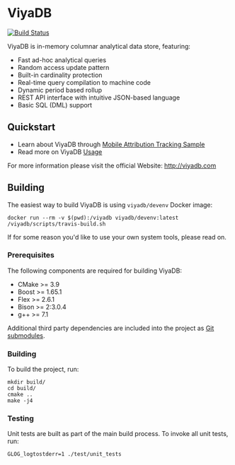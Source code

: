 ViyaDB
=======

[![Build Status](https://travis-ci.org/viyadb/viyadb.png)](https://travis-ci.org/viyadb/viyadb)

ViyaDB is in-memory columnar analytical data store, featuring:

 * Fast ad-hoc analytical queries
 * Random access update pattern
 * Built-in cardinality protection
 * Real-time query compilation to machine code
 * Dynamic period based rollup
 * REST API interface with intuitive JSON-based language
 * Basic SQL (DML) support
 
## Quickstart

 * Learn about ViyaDB through [Mobile Attribution Tracking Sample](http://viyadb.com/samples/#mobile-attribution-tracking)
 * Read more on ViyaDB [Usage](http://viyadb.com/usage)
 
For more information please visit the official Website: http://viyadb.com

## Building

The easiest way to build ViyaDB is using `viyadb/devenv` Docker image:

    docker run --rm -v $(pwd):/viyadb viyadb/devenv:latest /viyadb/scripts/travis-build.sh

If for some reason you'd like to use your own system tools, please read on.

### Prerequisites

The following components are required for building ViyaDB:

 * CMake >= 3.9
 * Boost >= 1.65.1
 * Flex >= 2.6.1
 * Bison >= 2:3.0.4
 * g++ >= 7.1

Additional third party dependencies are included into the project as [Git submodules](https://git-scm.com/book/en/v2/Git-Tools-Submodules).

### Building

To build the project, run:

    mkdir build/
    cd build/
    cmake ..
    make -j4

### Testing

Unit tests are built as part of the main build process. To invoke all unit tests, run:

    GLOG_logtostderr=1 ./test/unit_tests

